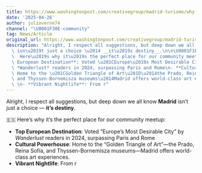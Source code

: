 ```yaml
---
title: https://www.washingtonpost.com/creativegroup/madrid-turismo/why-madrid-is-europes-best-kept-secret/
date: '2025-04-26'
author: julioverne74
channel: "\U0001F30E-community"
tag: News/Article
original_url: https://www.washingtonpost.com/creativegroup/madrid-turismo/why-madrid-is-europes-best-kept-secret/
description: "Alright, I respect all suggestions, but deep down we all know **Madrid**\
  \ isn\u2019t just a choice \u2014 __it\u2019s destiny__.\n\n\U0001F1EA\U0001F1F8\
  \  Here\u2019s why it\u2019s the perfect place for our community meetup:\n- **Top\
  \ European Destination**: Voted \u201CEurope\u2019s Most Desirable City\u201D by\
  \ *Wanderlust* readers in 2024, surpassing Paris and Rome\n- **Cultural Powerhouse**:\
  \ Home to the \u201CGolden Triangle of Art\u201D\u2014the Prado, Reina Sof\xEDa,\
  \ and Thyssen-Bornemisza museums\u2014Madrid offers world-class art experiences.\
  \ \n- **Vibrant Nightlife**: From r"
---
```


Alright, I respect all suggestions, but deep down we all know **Madrid** isn’t just a choice — __it’s destiny__.

🇪🇸  Here’s why it’s the perfect place for our community meetup:
- **Top European Destination**: Voted “Europe’s Most Desirable City” by *Wanderlust* readers in 2024, surpassing Paris and Rome
- **Cultural Powerhouse**: Home to the “Golden Triangle of Art”—the Prado, Reina Sofía, and Thyssen-Bornemisza museums—Madrid offers world-class art experiences. 
- **Vibrant Nightlife**: From r